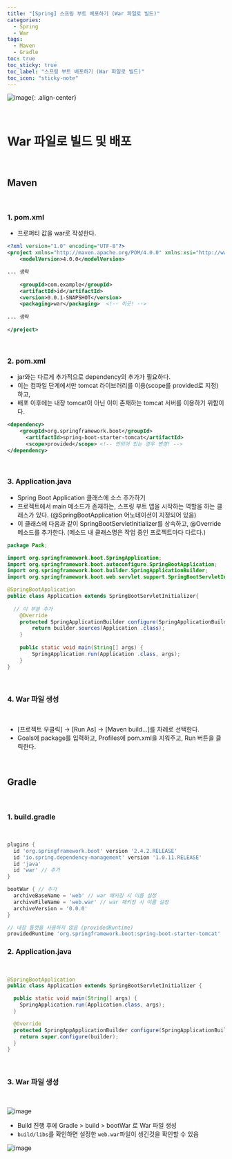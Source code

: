 ```yaml
---
title: "[Spring] 스프링 부트 배포하기 (War 파일로 빌드)"
categories:
  - Spring
  - War
tags:
  - Maven
  - Gradle
toc: true
toc_sticky: true
toc_label: "스프링 부트 배포하기 (War 파일로 빌드)"
toc_icon: "sticky-note"
---
```


![image](https://github.com/leechanwoo-kor/leechanwoo-kor.github.io/assets/55765292/f7221448-02bc-45a6-b8d5-574b9e45b3ae){: .align-center}


<br>

# War 파일로 빌드 및 배포

<br>

## Maven

<br>

### 1. pom.xml

- 프로퍼티 값을 war로 작성한다.

```xml
<?xml version="1.0" encoding="UTF-8"?>
<project xmlns="http://maven.apache.org/POM/4.0.0" xmlns:xsi="http://www.w3.org/2001/XMLSchema-instance" xsi:schemaLocation="http://maven.apache.org/POM/4.0.0 https://maven.apache.org/xsd/maven-4.0.0.xsd">
	<modelVersion>4.0.0</modelVersion>

... 생략
    
	<groupId>com.example</groupId>
	<artifactId>id</artifactId>
	<version>0.0.1-SNAPSHOT</version>
	<packaging>war</packaging>  <!-- 이곳! -->
    
... 생략
	
</project>
```

<br>

### 2. pom.xml

- jar와는 다르게 추가적으로 dependency의 추가가 필요하다.
- 이는 컴파일 단계에서만 tomcat 라이브러리를 이용(scope를 provided로 지정) 하고,
- 배포 이후에는 내장 tomcat이 아닌 이미 존재하는 tomcat 서버를 이용하기 위함이다.

```xml
<dependency>
    <groupId>org.springframework.boot</groupId>
      <artifactId>spring-boot-starter-tomcat</artifactId>
      <scope>provided</scope> <!-- 안되어 있는 경우 변경! -->
</dependency>
```

<br>

### 3. Application.java

- Spring Boot Application 클래스에 소스 추가하기
- 프로젝트에서 main 메소드가 존재하는, 스프링 부트 앱을 시작하는 역할을 하는 클래스가 있다. (@SpringBootApplication 어노테이션이 지정되어 있음)
- 이 클래스에 다음과 같이 SpringBootServletInitializer를 상속하고, @Override 메소드를 추가한다. (메소드 내 클래스명은 작업 중인 프로젝트마다 다르다.)

```java
package Pack;

import org.springframework.boot.SpringApplication;
import org.springframework.boot.autoconfigure.SpringBootApplication;
import org.springframework.boot.builder.SpringApplicationBuilder;
import org.springframework.boot.web.servlet.support.SpringBootServletInitializer;

@SpringBootApplication
public class Application extends SpringBootServletInitializer{
	
  // 이 부분 추가
	@Override
	protected SpringApplicationBuilder configure(SpringApplicationBuilder builder) {
		return builder.sources(Application .class);
	}
	
	public static void main(String[] args) {
		SpringApplication.run(Application .class, args);
	}
}
```

<br>

### 4. War 파일 생성

<br>

- [프로젝트 우클릭] → [Run As]  → [Maven build...]를 차례로 선택한다.
- Goals에 package를 입력하고, Profiles에 pom.xml을 지워주고, Run 버튼을 클릭한다.

<br>

## Gradle

<br>

### 1. build.gradle

<br>

```gradle
plugins {
  id 'org.springframework.boot' version '2.4.2.RELEASE'
  id 'io.spring.dependency-management' version '1.0.11.RELEASE'
  id 'java'
  id 'war' // 추가
}

bootWar { // 추가
  archiveBaseName = 'web' // war 패키징 시 이름 설정
  archiveFileName = 'web.war' // war 패키징 시 이름 설정
  archiveVersion = '0.0.0'
}

// 내장 톰캣을 사용하지 않음 (providedRuntime)
providedRuntime 'org.springframework.boot:spring-boot-starter-tomcat'
```

### 2. Application.java

<br>

```java
@SpringBootApplication
public class Application extends SpringBootServletInitializer {

  public static void main(String[] args) {
    SpringApplication.run(Application.class, args);
  }

  @Override
  protected SpringAppApplicationBuilder configure(SpringApplicationBuilder builder) {
    return super.configure(builder);
  }
}
```

<br>

### 3. War 파일 생성

<br>

![image](https://github.com/leechanwoo-kor/leechanwoo-kor.github.io/assets/55765292/e5576292-77c4-467e-ba89-558e1fa5590d)

- Build 진행 후에 Gradle > build > bootWar 로 War 파일 생성
- `build/libs`를 확인하면 설정한 `web.war`파일이 생긴것을 확인할 수 있음

![image](https://github.com/leechanwoo-kor/leechanwoo-kor.github.io/assets/55765292/3846cff8-c6ec-4206-8228-f18a037a2cfb)
